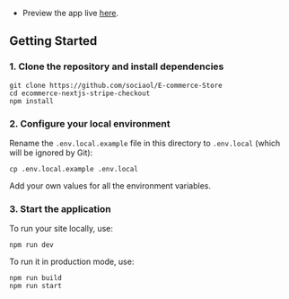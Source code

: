 - Preview the app live [here](https://myplantshop.vercel.app/).

## Getting Started

### 1. Clone the repository and install dependencies

```
git clone https://github.com/sociaol/E-commerce-Store
cd ecommerce-nextjs-stripe-checkout
npm install
```

### 2. Configure your local environment

Rename the `.env.local.example` file in this directory to `.env.local` (which will
be ignored by Git):

```
cp .env.local.example .env.local
```

Add your own values for all the environment variables.

### 3. Start the application

To run your site locally, use:

```
npm run dev
```

To run it in production mode, use:

```
npm run build
npm run start
```
